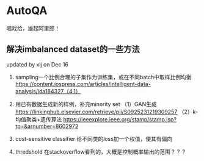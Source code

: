 # AutoQA
唱戏给，雄起阿里郎！


## 解决imbalanced dataset的一些方法
updated by xlj on Dec 16
1. sampling一个比例合理的子集作为训练集，或在不同batch中取样比例均衡
https://content.iospress.com/articles/intelligent-data-analysis/ida184327（4.1）

2. 用已有数据生成新的样例，补充minority set
（1）GAN生成
https://linkinghub.elsevier.com/retrieve/pii/S0925231219309257
（2）k-均值聚类+遗传算法
https://ieeexplore.ieee.org/stamp/stamp.jsp?tp=&arnumber=8602972

3. cost-sensitive classifier
给不同类的loss加一个权值，使其有偏向

4. thredshold
在stackoverflow看到的，大概是控制概率输出的范围？？？
